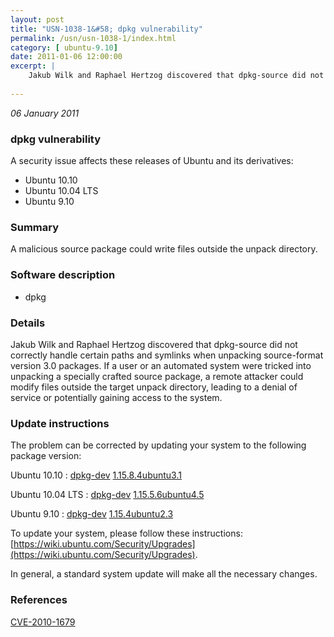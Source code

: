 ```yaml
---
layout: post
title: "USN-1038-1&#58; dpkg vulnerability"
permalink: /usn/usn-1038-1/index.html
category: [ ubuntu-9.10]
date: 2011-01-06 12:00:00
excerpt: |
    Jakub Wilk and Raphael Hertzog discovered that dpkg-source did not correctly handle certain paths and symlinks when unpacking source-format version 3.0 packages. If a user or an automated system were tricked into unpacking a specially crafted source package, a remote attacker could modify files outside the target unpack directory, leading to a denial of service or potentially gaining access to the system. 
    
--- 
```

 
 

*06 January 2011*

### dpkg vulnerability

A security issue affects these releases of Ubuntu and its derivatives:

* Ubuntu 10.10
* Ubuntu 10.04 LTS
* Ubuntu 9.10

### Summary

A malicious source package could write files outside the unpack directory. 

### Software description

* dpkg 

### Details

Jakub Wilk and Raphael Hertzog discovered that dpkg-source did not correctly handle certain paths and symlinks when unpacking source-format version 3.0 packages. If a user or an automated system were tricked into unpacking a specially crafted source package, a remote attacker could modify files outside the target unpack directory, leading to a denial of service or potentially gaining access to the system. 

### Update instructions

The problem can be corrected by updating your system to the following package version:

Ubuntu 10.10
 : [dpkg-dev](https://launchpad.net/ubuntu/+source/dpkg) <span> [1.15.8.4ubuntu3.1](https://launchpad.net/ubuntu/+source/dpkg/1.15.8.4ubuntu3.1) </span> 

Ubuntu 10.04 LTS
 : [dpkg-dev](https://launchpad.net/ubuntu/+source/dpkg) <span> [1.15.5.6ubuntu4.5](https://launchpad.net/ubuntu/+source/dpkg/1.15.5.6ubuntu4.5) </span> 

Ubuntu 9.10
 : [dpkg-dev](https://launchpad.net/ubuntu/+source/dpkg) <span> [1.15.4ubuntu2.3](https://launchpad.net/ubuntu/+source/dpkg/1.15.4ubuntu2.3) </span> 

To update your system, please follow these instructions: [https://wiki.ubuntu.com/Security/Upgrades](https://wiki.ubuntu.com/Security/Upgrades).

In general, a standard system update will make all the necessary changes. 

### References

 
 [CVE-2010-1679](http://people.ubuntu.com/~ubuntu-security/cve/CVE-2010-1679)
 

